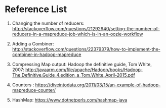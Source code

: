 # Reference List

1. Changing the number of reducers: 
http://stackoverflow.com/questions/21292940/setting-the-number-of-reducers-in-a-mapreduce-job-which-is-in-an-oozie-workflow

2. Adding a Combiner: 
http://stackoverflow.com/questions/22379379/how-to-implement-the-combiner-in-hadoop-mapreduce

3. Compressing Map output: Hadoop the definitive guide, Tom White, 2007:
http://javaarm.com/file/apache/Hadoop/books/Hadoop-The.Definitive.Guide_4.edition_a_Tom.White_April-2015.pdf

4. Counters : https://diveintodata.org/2011/03/15/an-example-of-hadoop-mapreduce-counter/

5. HashMap: https://www.dotnetperls.com/hashmap-java

